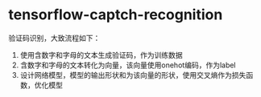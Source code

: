 # tensorflow-captch-recognition
验证码识别，大致流程如下：
1. 使用含数字和字母的文本生成验证码，作为训练数据
2. 含数字和字母的文本转化为向量，该向量使用onehot编码，作为label
3. 设计网络模型，模型的输出形状和为该向量的形状，使用交叉熵作为损失函数，优化模型
